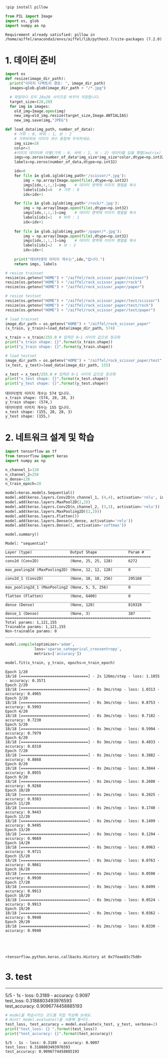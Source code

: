 ```python
!pip install pillow   

from PIL import Image
import os, glob
import numpy as np
```

    Requirement already satisfied: pillow in /home/aiffel/anaconda3/envs/aiffel/lib/python3.7/site-packages (7.2.0)


# 1. 데이터 준비


```python
import os
def resize(image_dir_path):
  print("이미지 디렉토리 경로: ", image_dir_path)
  images=glob.glob(image_dir_path + "/*.jpg")  

  # 파일마다 모두 28x28 사이즈로 바꾸어 저장합니다.
  target_size=(28,28)
  for img in images:
    old_img=Image.open(img)
    new_img=old_img.resize(target_size,Image.ANTIALIAS)
    new_img.save(img,"JPEG")
```


```python
def load_data(img_path, number_of_data):
    # 가위 : 0, 바위 : 1, 보 : 2
    # 가위바위보 이미지 개수 총합에 주의하세요.
    img_size=28
    color=3
    #이미지 데이터와 라벨(가위 : 0, 바위 : 1, 보 : 2) 데이터를 담을 행렬(matrix) 영역을 생성합니다.
    imgs=np.zeros(number_of_data*img_size*img_size*color,dtype=np.int32).reshape(number_of_data,img_size,img_size,color)
    labels=np.zeros(number_of_data,dtype=np.int32)

    idx=0
    for file in glob.iglob(img_path+'/scissor/*.jpg'):
        img = np.array(Image.open(file),dtype=np.int32)
        imgs[idx,:,:,:]=img    # 데이터 영역에 이미지 행렬을 복사
        labels[idx]=0   # 가위 : 0
        idx=idx+1

    for file in glob.iglob(img_path+'/rock/*.jpg'):
        img = np.array(Image.open(file),dtype=np.int32)
        imgs[idx,:,:,:]=img    # 데이터 영역에 이미지 행렬을 복사
        labels[idx]=1   # 바위 : 1
        idx=idx+1       
    
    for file in glob.iglob(img_path+'/paper/*.jpg'):
        img = np.array(Image.open(file),dtype=np.int32)
        imgs[idx,:,:,:]=img    # 데이터 영역에 이미지 행렬을 복사
        labels[idx]=2   # 보 : 2
        idx=idx+1
        
    print("데이터셋의 이미지 개수는",idx,"입니다.")
    return imgs, labels
```


```python
# resize trainset
resize(os.getenv("HOME") + "/aiffel/rock_scissor_paper/scissor")
resize(os.getenv("HOME") + "/aiffel/rock_scissor_paper/rock")
resize(os.getenv("HOME") + "/aiffel/rock_scissor_paper/paper")

# resize testset
resize(os.getenv("HOME") + "/aiffel/rock_scissor_paper/test/scissor")
resize(os.getenv("HOME") + "/aiffel/rock_scissor_paper/test/rock")
resize(os.getenv("HOME") + "/aiffel/rock_scissor_paper/test/paper")
```


```python
# load trainset
image_dir_path = os.getenv("HOME") + "/aiffel/rock_scissor_paper"
(x_train, y_train)=load_data(image_dir_path, 574)

x_train = x_train/255.0 # 입력은 0~1 사이의 값으로 정규화
print("x_train shape: {}".format(x_train.shape))
print("y_train shape: {}".format(y_train.shape))

# load testset
image_dir_path = os.getenv("HOME") + "/aiffel/rock_scissor_paper/test"
(x_test, y_test)=load_data(image_dir_path, 155)

x_test = x_test/255.0 # 입력은 0~1 사이의 값으로 정규화
print("x_test shape: {}".format(x_test.shape))
print("y_test shape: {}".format(y_test.shape))
```

    데이터셋의 이미지 개수는 574 입니다.
    x_train shape: (574, 28, 28, 3)
    y_train shape: (574,)
    데이터셋의 이미지 개수는 155 입니다.
    x_test shape: (155, 28, 28, 3)
    y_test shape: (155,)


# 2. 네트워크 설계 및 학습


```python
import tensorflow as tf
from tensorflow import keras
import numpy as np

n_channel_1=128
n_channel_2=256
n_dense=128
n_train_epoch=20

model=keras.models.Sequential()
model.add(keras.layers.Conv2D(n_channel_1, (4,4), activation='relu', input_shape=(28,28,3)))
model.add(keras.layers.MaxPool2D(2,2))
model.add(keras.layers.Conv2D(n_channel_2, (3,3), activation='relu'))
model.add(keras.layers.MaxPooling2D((2,2)))
model.add(keras.layers.Flatten())
model.add(keras.layers.Dense(n_dense, activation='relu'))
model.add(keras.layers.Dense(3, activation='softmax'))

model.summary()
```

    Model: "sequential"
    _________________________________________________________________
    Layer (type)                 Output Shape              Param #   
    =================================================================
    conv2d (Conv2D)              (None, 25, 25, 128)       6272      
    _________________________________________________________________
    max_pooling2d (MaxPooling2D) (None, 12, 12, 128)       0         
    _________________________________________________________________
    conv2d_1 (Conv2D)            (None, 10, 10, 256)       295168    
    _________________________________________________________________
    max_pooling2d_1 (MaxPooling2 (None, 5, 5, 256)         0         
    _________________________________________________________________
    flatten (Flatten)            (None, 6400)              0         
    _________________________________________________________________
    dense (Dense)                (None, 128)               819328    
    _________________________________________________________________
    dense_1 (Dense)              (None, 3)                 387       
    =================================================================
    Total params: 1,121,155
    Trainable params: 1,121,155
    Non-trainable params: 0
    _________________________________________________________________



```python
model.compile(optimizer='adam',
             loss='sparse_categorical_crossentropy',
             metrics=['accuracy'])

model.fit(x_train, y_train, epochs=n_train_epoch)
```

    Epoch 1/20
    18/18 [==============================] - 2s 126ms/step - loss: 1.1055 - accuracy: 0.3571
    Epoch 2/20
    18/18 [==============================] - 0s 3ms/step - loss: 1.0313 - accuracy: 0.4965
    Epoch 3/20
    18/18 [==============================] - 0s 3ms/step - loss: 0.8753 - accuracy: 0.5993
    Epoch 4/20
    18/18 [==============================] - 0s 3ms/step - loss: 0.7182 - accuracy: 0.7230
    Epoch 5/20
    18/18 [==============================] - 0s 3ms/step - loss: 0.5994 - accuracy: 0.7979
    Epoch 6/20
    18/18 [==============================] - 0s 3ms/step - loss: 0.4833 - accuracy: 0.8310
    Epoch 7/20
    18/18 [==============================] - 0s 2ms/step - loss: 0.3882 - accuracy: 0.8868
    Epoch 8/20
    18/18 [==============================] - 0s 2ms/step - loss: 0.3044 - accuracy: 0.8955
    Epoch 9/20
    18/18 [==============================] - 0s 2ms/step - loss: 0.2600 - accuracy: 0.9268
    Epoch 10/20
    18/18 [==============================] - 0s 2ms/step - loss: 0.2025 - accuracy: 0.9303
    Epoch 11/20
    18/18 [==============================] - 0s 2ms/step - loss: 0.1740 - accuracy: 0.9443
    Epoch 12/20
    18/18 [==============================] - 0s 2ms/step - loss: 0.1499 - accuracy: 0.9495
    Epoch 13/20
    18/18 [==============================] - 0s 3ms/step - loss: 0.1294 - accuracy: 0.9669
    Epoch 14/20
    18/18 [==============================] - 0s 3ms/step - loss: 0.0963 - accuracy: 0.9721
    Epoch 15/20
    18/18 [==============================] - 0s 3ms/step - loss: 0.0763 - accuracy: 0.9861
    Epoch 16/20
    18/18 [==============================] - 0s 2ms/step - loss: 0.0598 - accuracy: 0.9930
    Epoch 17/20
    18/18 [==============================] - 0s 3ms/step - loss: 0.0499 - accuracy: 0.9913
    Epoch 18/20
    18/18 [==============================] - 0s 3ms/step - loss: 0.0524 - accuracy: 0.9913
    Epoch 19/20
    18/18 [==============================] - 0s 2ms/step - loss: 0.0362 - accuracy: 0.9948
    Epoch 20/20
    18/18 [==============================] - 0s 2ms/step - loss: 0.0330 - accuracy: 0.9948





    <tensorflow.python.keras.callbacks.History at 0x7feae83c75d0>



# 3. test

---
5/5 - 1s - loss: 0.3189 - accuracy: 0.9097   
test_loss: 0.3188803493976593    
test_accuracy: 0.9096774458885193   



```python
# model을 학습시키는 코드를 직접 작성해 보세요.
# Hint! model.evaluate()을 사용해 봅시다.
test_loss, test_accuracy = model.evaluate(x_test, y_test, verbose=2)
print("test_loss: {} ".format(test_loss))
print("test_accuracy: {}".format(test_accuracy))
```

    5/5 - 1s - loss: 0.3189 - accuracy: 0.9097
    test_loss: 0.3188803493976593 
    test_accuracy: 0.9096774458885193



```python

```
